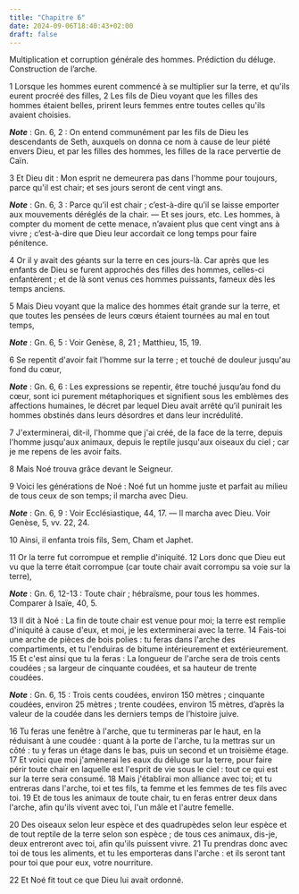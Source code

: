 ```yaml
---
title: "Chapitre 6"
date: 2024-09-06T18:40:43+02:00
draft: false
---
```



Multiplication et corruption générale des hommes.
Prédiction du déluge.
Construction de l’arche.


1 Lorsque les hommes eurent commencé à se multiplier sur la terre, et qu'ils eurent procréé des filles, 2 Les fils de Dieu voyant que les filles des hommes étaient belles, prirent leurs femmes entre toutes celles qu'ils avaient choisies.

***Note*** :  Gn. 6, 2 : On entend communément par les fils de Dieu les descendants de Seth, auxquels on donna ce nom à cause de leur piété envers Dieu, et par les filles des hommes, les filles de la race pervertie de Caïn.

3 Et Dieu dit : Mon esprit ne demeurera pas dans l'homme pour toujours, parce qu'il est chair; et ses jours seront de cent vingt ans.

***Note*** :  Gn. 6, 3 : Parce qu’il est chair ; c’est-à-dire qu’il se laisse emporter aux mouvements déréglés de la chair. ― Et ses jours, etc. Les hommes, à compter du moment de cette menace, n’avaient plus que cent vingt ans à vivre ; c’est-à-dire que Dieu leur accordait ce long temps pour faire pénitence.


4 Or il y avait des géants sur la terre en ces jours-là. Car après que les enfants de Dieu se furent approchés des filles des hommes, celles-ci enfantèrent ; et de là sont venus ces hommes puissants, fameux dès les temps anciens.


5 Mais Dieu voyant que la malice des hommes était grande sur la terre, et que toutes les pensées de leurs cœurs étaient tournées au mal en tout temps,

***Note*** :  Gn. 6, 5 : Voir Genèse, 8, 21 ; Matthieu, 15, 19.

6 Se repentit d'avoir fait l'homme sur la terre ; et touché de douleur jusqu'au fond du cœur,

***Note*** :  Gn. 6, 6 : Les expressions se repentir, être touché jusqu’au fond du cœur, sont ici purement métaphoriques et signifient sous les emblèmes des affections humaines, le décret par lequel Dieu avait arrêté qu’il punirait les hommes obstinés dans leurs désordres et dans leur incrédulité.

7 J'exterminerai, dit-il, l'homme que j'ai créé, de la face de la terre, depuis l'homme jusqu'aux animaux, depuis le reptile jusqu'aux oiseaux du ciel ; car je me repens de les avoir faits.


8 Mais Noé trouva grâce devant le Seigneur.


9 Voici les générations de Noé : Noé fut un homme juste et parfait au milieu de tous ceux de son temps; il marcha avec Dieu.

***Note*** :  Gn. 6, 9 : Voir Ecclésiastique, 44, 17. ― Il marcha avec Dieu. Voir Genèse, 5, vv. 22, 24.


10 Ainsi, il enfanta trois fils, Sem, Cham et Japhet.


11 Or la terre fut corrompue et remplie d'iniquité. 12 Lors donc que Dieu eut vu que la terre était corrompue (car toute chair avait corrompu sa voie sur la terre),

***Note*** :  Gn. 6, 12-13 : Toute chair ; hébraïsme, pour tous les hommes. Comparer à Isaïe, 40, 5.


13 Il dit à Noé : La fin de toute chair est venue pour moi; la terre est remplie d'iniquité à cause d'eux, et moi, je les exterminerai avec la terre. 14 Fais-toi une arche de pièces de bois polies : tu feras dans l'arche des compartiments, et tu l'enduiras de bitume intérieurement et extérieurement. 15 Et c'est ainsi que tu la feras : La longueur de l'arche sera de trois cents coudées ; sa largeur de cinquante coudées, et sa hauteur de trente coudées.

***Note*** :  Gn. 6, 15 : Trois cents coudées, environ 150 mètres ; cinquante coudées, environ 25 mètres ; trente coudées, environ 15 mètres, d’après la valeur de la coudée dans les derniers temps de l’histoire juive.

16 Tu feras une fenêtre à l'arche, que tu termineras par le haut, en la réduisant à une coudée : quant à la porte de l'arche, tu la mettras sur un côté : tu y feras un étage dans le bas, puis un second et un troisième étage. 17 Et voici que moi j'amènerai les eaux du déluge sur la terre, pour faire périr toute chair en laquelle est l'esprit de vie sous le ciel : tout ce qui est sur la terre sera consumé. 18 Mais j'établirai mon alliance avec toi; et tu entreras dans l'arche, toi et tes fils, ta femme et les femmes de tes fils avec toi. 19 Et de tous les animaux de toute chair, tu en feras entrer deux dans l'arche, afin qu'ils vivent avec toi, l'un mâle et l'autre femelle.


20 Des oiseaux selon leur espèce et des quadrupèdes selon leur espèce et de tout reptile de la terre selon son espèce ; de tous ces animaux, dis-je, deux entreront avec toi, afin qu'ils puissent vivre. 21 Tu prendras donc avec toi de tous les aliments, et tu les emporteras dans l'arche : et ils seront tant pour toi que pour eux, votre nourriture.


22 Et Noé fit tout ce que Dieu lui avait ordonné.

